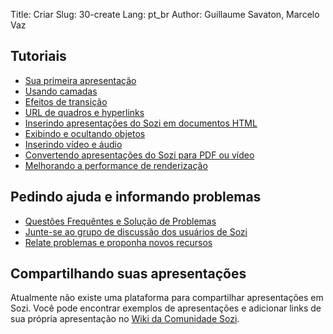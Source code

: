 Title: Criar
Slug: 30-create
Lang: pt_br
Author: Guillaume Savaton, Marcelo Vaz


Tutoriais
---------

* [Sua primeira apresentação](|filename|tutorial-first.md)
* [Usando camadas](|filename|tutorial-layers.md)
* [Efeitos de transição](|filename|tutorial-transitions.md)
* [URL de quadros e hyperlinks](|filename|tutorial-links.md)
* [Inserindo apresentações do Sozi em documentos HTML](|filename|tutorial-embedding.md)
* [Exibindo e ocultando objetos](|filename|tutorial-showing-hiding.md)
* [Inserindo vídeo e áudio](|filename|tutorial-media.md)
* [Convertendo apresentações do Sozi para PDF ou vídeo](|filename|tutorial-converting.md)
* [Melhorando a performance de renderização](|filename|tutorial-performance.md)


Pedindo ajuda e informando problemas
------------------------------------

* [Questões Frequêntes e Solução de Problemas](|filename|faq.md)
* [Junte-se ao grupo de discussão dos usuários de Sozi](http://groups.google.com/group/sozi-users)
* [Relate problemas e proponha novos recursos](http://github.com/senshu/Sozi/issues)


Compartilhando suas apresentações
---------------------------------

Atualmente não existe uma plataforma para compartilhar apresentações em Sozi.
Você pode encontrar exemplos de apresentações e adicionar links de sua própria apresentação no [Wiki da Comunidade Sozi](http://sozi.wikidot.com/).

